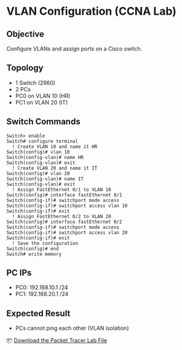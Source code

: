 # VLAN Configuration (CCNA Lab)

## Objective
Configure VLANs and assign ports on a Cisco switch.

## Topology
- 1 Switch (2960)
- 2 PCs
- PC0 on VLAN 10 (HR)
- PC1 on VLAN 20 (IT)

## Switch Commands
```
Switch> enable 
Switch# configure terminal 
  ! Create VLAN 10 and name it HR
Switch(config)# vlan 10 
Switch(config-vlan)# name HR 
Switch(config-vlan)# exit 
  ! Create VLAN 20 and name it IT 
Switch(config)# vlan 20
Switch(config-vlan)# name IT 
Switch(config-vlan)# exit 
  ! Assign FastEthernet 0/1 to VLAN 10 
Switch(config)# interface fastEthernet 0/1
Switch(config-if)# switchport mode access 
Switch(config-if)# switchport access vlan 10 
Switch(config-if)# exit 
  ! Assign FastEthernet 0/2 to VLAN 20 
Switch(config)# interface fastEthernet 0/2 
Switch(config-if)# switchport mode access 
Switch(config-if)# switchport access vlan 20 
Switch(config-if)# exit 
  ! Save the configuration 
Switch(config)# end 
Switch# write memory
```


## PC IPs
- PC0: 192.168.10.1 /24  
- PC1: 192.168.20.1 /24

## Expected Result
- PCs cannot ping each other (VLAN isolation)


📦 [Download the Packet Tracer Lab File](./VLAN_Basics.pkt)
